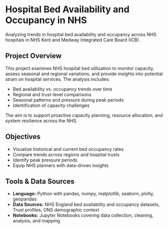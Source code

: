 # Hospital Bed Availability and Occupancy in NHS

Analyzing trends in hospital bed availability and occupancy across NHS hospitals in NHS Kent and Medway Integrated Care Board (ICB)
.

## Project Overview

This project examines NHS hospital bed utilization to monitor capacity, assess seasonal and regional variations, and provide insights into potential strain on hospital services. The analysis includes:

- Bed availability vs. occupancy trends over time  
- Regional and trust-level comparisons  
- Seasonal patterns and pressure during peak periods  
- Identification of capacity challenges

The aim is to support proactive capacity planning, resource allocation, and system resilience across the NHS.

## Objectives

- Visualize historical and current bed occupancy rates  
- Compare trends across regions and hospital trusts  
- Identify peak pressure periods
- Equip NHS planners with data-driven insights

## Tools & Data Sources

- **Language:** Python with pandas, numpy, matplotlib, seaborn, plotly, geopandas  
- **Data Sources:** NHS England bed availability and occupancy datasets, Trust profiles, ONS demographic context  
- **Notebooks:** Jupyter Notebooks covering data collection, cleaning, analysis, and mapping


